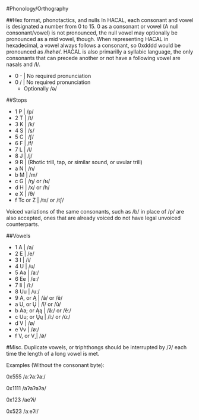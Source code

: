 #Phonology/Orthography

##Hex format, phonotactics, and nulls
In HACAL, each consonant and vowel is designated a number from 0 to 15. 0 as a consonant or vowel (A null consonant/vowel) is not pronounced, the null vowel may optionally be pronounced as a mid vowel, though. When representing HACAL in hexadecimal, a vowel always follows a consonant, so 0xdddd would be pronounced as /høhø/. HACAL is also primarilly a syllabic language, the only consonants that can precede another or not have a following vowel are nasals and /l/.
- 0 - | No required pronunciation
- 0 / | No required pronunciation
	- Optionally /ə/

##Stops
- 1 P | /p/
- 2 T | /t/
- 3 K | /k/
- 4 S | /s/
- 5 C | /ʃ/
- 6 F | /f/
- 7 L | /l/
- 8 J | /j/
- 9 R | (Rhotic trill, tap, or similar sound, or uvular trill)
- a N | /n/
- b M | /m/
- c G | /ŋ/ or /ɴ/
- d H | /x/ or /h/
- e X | /θ/
- f Tc or Z | /ts/ or /tʃ/

Voiced variations of the same consonants, such as /b/ in place of /p/ are also accepted, ones that are already voiced do not have legal unvoiced counterparts.

##Vowels
- 1 A | /a/
- 2 E | /e/
- 3 I | /i/
- 4 U | /u/
- 5 Aa | /aː/
- 6 Ee | /eː/
- 7 Ii | /iː/
- 8 Uu | /uː/
- 9 A, or Ą | /ã/ or /ẽ/
- a U, or Ų | /ĩ/ or /ũ/
- b Aa; or Ąą | /ãː/ or /ẽː/
- c Uu; or Ųų | /ĩː/ or /ũː/
- d V | /ø/
- e Vv | /øː/
- f V, or V̨ | /ø̃/

#Misc.
Duplicate vowels, or triphthongs should be interrupted by /ʔ/ each time the length of a long vowel is met.

Examples (Without the consonant byte):

0x555 /aːʔaːʔaː/

0x1111 /aʔaʔaʔa/

0x123 /aeʔi/

0x523 /aːeʔi/
